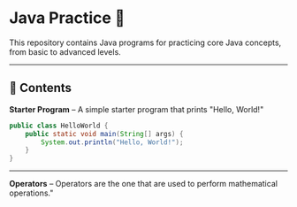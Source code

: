 # Java Practice 🚀
This repository contains Java programs for practicing core Java concepts, from basic to advanced levels.

---

## 📌 Contents
 **Starter Program** – A simple starter program that prints "Hello, World!" 
    
```java
public class HelloWorld {
    public static void main(String[] args) {
        System.out.println("Hello, World!");
    }
}

```

---

 **Operators** – Operators are the one that are used to perform mathematical operations."